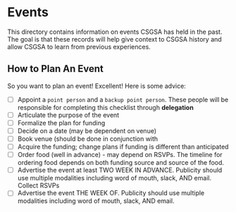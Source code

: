 # Events

This directory contains information on events CSGSA has held in the past. The goal is that these records will help give context to CSGSA history and allow CSGSA to learn from previous experiences.

## How to Plan An Event

So you want to plan an event! Excellent! Here is some advice:

- [ ] Appoint a `point person` and a `backup point person`. These people will be responsible for completing this checklist through **delegation**
- [ ] Articulate the purpose of the event
- [ ] Formalize the plan for funding
- [ ] Decide on a date (may be dependent on venue)
- [ ] Book venue (should be done in conjunction with 
- [ ] Acquire the funding; change plans if funding is different than anticipated
- [ ] Order food (well in advance) - may depend on RSVPs. The timeline for ordering food depends on both funding source and source of the food.
- [ ] Advertise the event at least TWO WEEK IN ADVANCE. Publicity should use multiple modalities including word of mouth, slack, AND email.
      Collect RSVPs
- [ ] Advertise the event THE WEEK OF. Publicity should use multiple modalities including word of mouth, slack, AND email.

